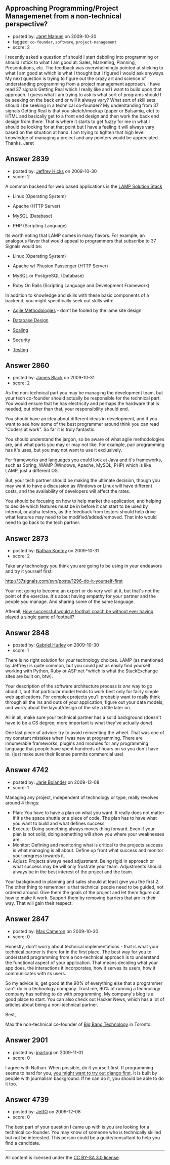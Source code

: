 ## Approaching Programming/Project Managemenet from a non-technical perspective?

- posted by: [Jaret Manuel](https://stackexchange.com/users/-1/1148-jaret-manuel) on 2009-10-30
- tagged: `co-founder`, `software`, `project-management`
- score: 2

I recently asked a question of should I start dabbling into programming or should I stick to what I am good at: Sales, Marketing, Planning, Presentations, etc.  The feedback was overwhelmingly pointed at sticking to what I am good at which is what I thought but I figured I would ask anyways.  
My next question is trying to figure out the crazy art and science of understanding programming from a project management approach. I have read 37 signals Getting Real which I really like and I want to build upon that approach.  I guess what I am trying to ask is what sort of programs should I be seeking on the back end or will it always vary?  What sort of skill sets should I be seeking in a technical co-founder?
My understanding from 37 signals Getting Real is that you sketch/mockup (paper or Balsamiq, etc) to HTML and basically get to a front end design and then work the back end design from there. That is where it starts to get fuzzy for me in what I should be looking for at that point but I have a feeling it will always vary based on the situation at hand. 
I am trying to tighten that high level knowledge of managing a project and any pointers would be appreciated. Thanks. Jaret 


## Answer 2839

- posted by: [Jeffrey Hicks](https://stackexchange.com/users/-1/1090-jeffrey-hicks) on 2009-10-30
- score: 2

A common backend for web based applications is the [LAMP Solution Stack](http://tinyurl.com/yhe5nau)

* Linux (Operating System)

* Apache (HTTP Server)

* MySQL (Database)

* PHP (Scripting Language)

Its worth noting that LAMP comes in many flavors.  For example, an analogous flavor that would appeal to programmers that subscribe to 37 Signals would be:

* Linux (Operating System)

* Apache w/ Phusion Passenger (HTTP Server)

* MySQL or PostgreSQL (Database)

* Ruby On Rails (Scripting Language and Development Framework)

In addition to knowledge and skills with these basic components of a backend, you might specifically seek out skills with: 

* [Agile Methodologies](http://agilemanifesto.org/) - don't be fooled by the lame site design

* [Database Design](http://en.wikipedia.org/wiki/Database_design)

* [Scaling](http://railslab.newrelic.com/scaling-rails)

* [Security](http://www.rorsecurity.info/)

* [Testing](http://guides.rubyonrails.org/testing.html)




## Answer 2860

- posted by: [James Black](https://stackexchange.com/users/-1/1074-james-black) on 2009-10-31
- score: 2

As the non-technical part you may be managing the development team, but your tech co-founder should actually be responsible for the technical part. You would ensure that he has electricity and perhaps the hardware that is needed, but other than that, your responsibility should end.

You should have an idea about different ideas in development, and if you want to see how some of the best programmer around think you can read "Coders at work". So far it is truly fantastic.

You should understand the jargon, so be aware of what agile methodologies are, and what parts you may or may not like. For example, pair programming has it's uses, but you may not want to use it exclusively.

For frameworks and languages you could look at Java and it's frameworks, such as Spring, WAMP (Windows, Apache, MySQL, PHP) which is like LAMP, just a different OS.

But, your tech partner should be making the ultimate decision, though you may want to have a discussion as Windows or Linux will have different costs, and the availability of developers will affect the rates.

You should be focusing on how to help market the application, and helping to decide which features must be in before it can start to be used by internal, or alpha testers, as the feedback from testers should help drive what features may need to be modified/added/removed. That info would need to go back to the tech partner.


## Answer 2873

- posted by: [Nathan Kontny](https://stackexchange.com/users/-1/973-nathan-kontny) on 2009-10-31
- score: 2

<p>Take any technology you think you are going to be using in your endeavors and try it yourself first: </p>

<p><a href="http://37signals.com/svn/posts/1296-do-it-yourself-first" rel="nofollow">http://37signals.com/svn/posts/1296-do-it-yourself-first</a></p>

<p>Your not going to become an expert or do very well at it, but that's not the point of the exercise.  It's about having empathy for your partner and the people you manage.  And sharing some of the same language.  </p>

<p>Afterall, <a href="http://blog.inklingmarkets.com/2009/10/how-successful-would-football-coach-be.html" rel="nofollow">How successful would a football coach be without ever having played a single game of football?</a></p>



## Answer 2848

- posted by: [Gabriel Hurley](https://stackexchange.com/users/-1/1005-gabriel-hurley) on 2009-10-30
- score: 1

There is no right solution for your technology choices. LAMP (as mentioned by Jeffrey) is quite common, but you could just as easily find yourself working with Python, Ruby or ASP.net *which is what the StackExchange sites are built on, btw).

Your description of the software architecture process is *one* way to go about it, but that particular model tends to work best only for fairly simple web applications. For complex projects you'll probably want to really think through all the ins and outs of your application, figure out your data models, and worry about the layout/design of the site a little later on.

All in all, make sure your technical partner has a solid background (doesn't have to be a CS degree; more important is what they've actually *done*).

One last piece of advice: try to avoid reinventing the wheel. That was one of my constant mistakes when I was new at programming. There are innumerable frameworks, plugins and modules for any programming language that people have spent hundreds of hours on so you don't have to. (just make sure their license permits commercial use)


## Answer 4742

- posted by: [Jarie Bolander](https://stackexchange.com/users/-1/585-jarie-bolander) on 2009-12-08
- score: 1

Managing any project, independent of technology or type, really revolves around 4 things:

 - Plan: You have to have a plan on what you want. It really does not matter if it's the space shuttle or a piece of code. The plan has to have what you want to build and what defines success
 - Execute: Doing something always moves thing forward. Even if your plan is not solid, doing something will show you where your weaknesses are.
 - Monitor: Defining and monitoring what is critical to the projects success is what managing is all about. Define up front what success and monitor your progress towards it.
 - Adjust: Projects always need adjustment. Being rigid in approach or what success may be will only frustrate your team. Adjustments should always be in the best interest of the project and the team.

Your background in planning and sales should at least give you the first 2. The other thing to remember is that technical people need to be guided, not ordered around. Give them the goals of the project and let them figure out how to make it work. Support them by removing barriers that are in their way. That will gain their respect.






## Answer 2847

- posted by: [Max Cameron](https://stackexchange.com/users/-1/293-max-cameron) on 2009-10-30
- score: 0

<p>Honestly, don't worry about technical implementations - that is what your technical partner is there for in the first place. The best way for you to understand programming from a non-technical approach is to understand the functional aspect of your application. That means deciding what your app does, the interactions it incorporates, how it serves its users, how it communicates with its users. </p>

<p>So my advice is, get good at the 90% of everything else that a programmer can't do in a technology company. Trust me, 90% of running a technology company has nothing to do with programming. My company's blog is a good place to start. You can also check out Hacker News, which has a lot of articles about being a non-technical partner. </p>

<p>Best, </p>

<p>Max 
the non-technical co-founder of <a href="http://bigbangtechnology.com" rel="nofollow">Big Bang Technology</a> in Toronto. </p>



## Answer 2901

- posted by: [jpartogi](https://stackexchange.com/users/-1/911-jpartogi) on 2009-11-01
- score: 0

<p>I agree with Nathan. When possible, do it yourself first. If programming seems to hard for you, <a href="http://blog.scrum8.com/2009/nov/01/why-django-perfect-choice-startup/" rel="nofollow">you might want to try out django first</a>. It is built by people with journalism background. If he can do it, you should be able to do it too.</p>



## Answer 4739

- posted by: [JeffO](https://stackexchange.com/users/-1/1796-jeffo) on 2009-12-08
- score: 0

The best part of your question I came up with is you are looking for a technical co-founder. You may know of someone who is technically skilled but not be interested. This person could be a guide/consultant to help you find a candidate.



---

All content is licensed under the [CC BY-SA 3.0 license](https://creativecommons.org/licenses/by-sa/3.0/).
